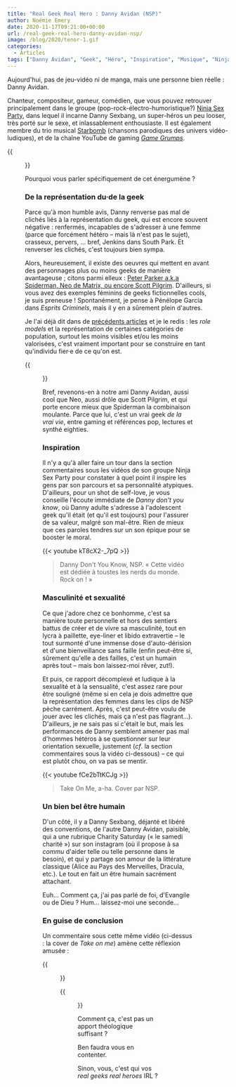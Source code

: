 ```yaml
---
title: "Real Geek Real Hero : Danny Avidan (NSP)"
author: Noémie Emery
date: 2020-11-17T09:21:00+00:00
url: /real-geek-real-hero-danny-avidan-nsp/
image: /blog/2020/tenor-1.gif
categories:
  - Articles
tags: ["Danny Avidan", "Geek", "Héro", "Inspiration", "Musique", "Ninja Sex Party", "Sexbang"]
---
```

Aujourd'hui, pas de jeu-vidéo ni de manga, mais une personne bien réelle&nbsp;: Danny Avidan.

Chanteur, compositeur, gameur, comédien, que vous pouvez retrouver principalement dans le groupe (pop-rock-électro-humoristique?) [Ninja Sex Party][1], dans lequel il incarne Danny Sexbang, un super-héros un peu looser, très porté sur le sexe, et inlassablement enthousiaste. Il est également membre du trio musical [Starbomb][2] (chansons parodiques des univers vidéo-ludiques), et de la chaîne YouTube de gaming _[Game Grumps][3]_. 

{{<figure src="/blog/2020/tenor-1.gif" width="50%" caption="Extrait du clip *« It's bedtime »*, de NSP." class="text-center" >}}



Pourquoi vous parler spécifiquement de cet énergumène&nbsp;?

### De la représentation du·de la geek

Parce qu'à mon humble avis, Danny renverse pas mal de clichés liés à la représentation du geek, qui est encore souvent négative&nbsp;: renfermés, incapables de s'adresser à une femme (parce que forcément hétéro – mais là n'est pas le sujet), crasseux, pervers, … bref, Jenkins dans South Park. Et renverser les clichés, c'est toujours bien sympa.

Alors, heureusement, il existe des oeuvres qui mettent en avant des personnages plus ou moins geeks de manière avantageuse&nbsp;; citons parmi elleux&nbsp;: [Peter Parker a.k.a Spiderman, Neo de Matrix, ou encore Scott Pilgrim][4]. D'ailleurs, si vous avez des exemples féminins de geeks fictionnelles cools, je suis preneuse&nbsp;! Spontanément, je pense à Pénélope Garcia dans _Esprits Criminels_, mais il y en a sûrement plein d'autres.

Je l'ai déjà dit dans de [précédents articles](/fruits-basket-ce-manga-qui-me-redonne-la-foi/) et je le redis&nbsp;: les _role models_ et la représentation de certaines catégories de population, surtout les moins visibles et/ou les moins valorisées, c'est vraiment important pour se construire en tant qu'individu fier·e de ce qu'on est.

{{<figure src="/blog/2020/tenor-2.gif" width="60%" caption="Danny Sexbang & Ninja Brian, NSP." class="text-center">}}


Bref, revenons-en à notre ami Danny Avidan, aussi cool que Neo, aussi drôle que Scott Pilgrim, et qui porte encore mieux que Spiderman la combinaison moulante. Parce que lui, c'est un vrai geek _de la vrai vie_, entre gaming et références pop, lectures et synthé eighties.


### Inspiration

Il n'y a qu'à aller faire un tour dans la section commentaires sous les vidéos de son groupe Ninja Sex Party pour constater à quel point il inspire les gens par son parcours et sa personnalité atypiques. D'ailleurs, pour un shot de self-love, je vous conseille l'écoute immédiate de _Danny don't you know_, où Danny adulte s'adresse à l'adolescent geek qu'il était (et qu'il est toujours) pour l'assurer de sa valeur, malgré son mal-être. Rien de mieux que ces paroles tendres sur un son épique pour se booster le moral.

{{< youtube kT8cX2-_7pQ >}}

> Danny Don't You Know, NSP. « Cette vidéo est dédiée à toustes les nerds du monde. Rock on ! »

### Masculinité et sexualité

Ce que j'adore chez ce bonhomme, c'est sa manière toute personnelle et hors des sentiers battus de créer et de vivre sa masculinité, tout en lycra à paillette, eye-liner et libido extravertie – le tout surmonté d'une immense dose d'auto-dérision et d'une bienveillance sans faille (enfin peut-être si, sûrement qu'elle a des failles, c'est un humain après tout – mais bon laissez-moi rêver, zut!).

Et puis, ce rapport décomplexé et ludique à la sexualité et à la sensualité, c'est assez rare pour être souligné (même si en cela je dois admettre que la représentation des femmes dans les clips de NSP pèche carrément. Après, c'est peut-être voulu de jouer avec les clichés, mais ça n'est pas flagrant…). D'ailleurs, je ne sais pas si c'était le but, mais les performances de Danny semblent amener pas mal d'hommes hétéros à se questionner sur leur orientation sexuelle, justement (_cf_. la section commentaires sous la vidéo ci-dessous) – ce qui est plutôt chou, on va pas se mentir.

{{< youtube fCe2bTtKCJg >}}
> Take On Me, a-ha. Cover par NSP.

### Un bien bel être humain

D'un côté, il y a Danny Sexbang, déjanté et libéré des conventions, de l'autre Danny Avidan, paisible, qui a une rubrique Charity Saturday (« le samedi charité ») sur son instagram (où il propose à sa _commu_ d'aider telle ou telle personne dans le besoin), et qui y partage son amour de la littérature classique (Alice au Pays des Merveilles, Dracula, etc.). Le tout en fait un être humain sacrément attachant.

Euh… Comment ça, j'ai pas parlé de foi, d'Evangile ou de Dieu&nbsp;? Hum… laissez-moi une seconde…

### En guise de conclusion

Un commentaire sous cette même vidéo (ci-dessus : la cover de _Take on me_) amène cette réflexion amusée : 


{{<figure src="/blog/2020/Capture-d’écran-2020-11-19-à-11.40.40.png" width="100%" caption="« Ce à quoi les gens ne pensent pas, c'est que puisque Danny est Juif, il y a une mince possibilité que Jésus lui ait totalement ressemblé. »" class="text-center">}}


{{<figure src="/blog/2020/tenor.gif" width="100%" caption="Danny. Ou Jésus ? Je sais plus." class="text-center float-left mr-3">}}

Comment ça, c'est pas un apport théologique suffisant&nbsp;?

Ben faudra vous en contenter.

Sinon, vous, c'est qui vos _real geeks real heroes_ IRL&nbsp;?

 [1]: https://ninjasexparty.com/
 [2]: https://open.spotify.com/artist/1DLBs2535MM32RYqirYYY4
 [3]: https://www.youtube.com/user/GameGrumps
 [4]: https://dailygeekshow.com/geeks-cool-cinema-representation/